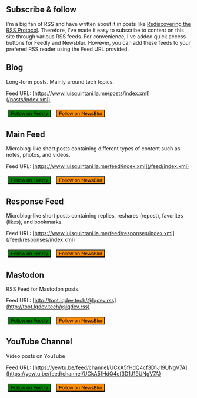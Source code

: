 ## Subscribe & follow

I'm a big fan of RSS and have written about it in posts like [Rediscovering the RSS Protocol](/posts/rediscovering-rss-user-freedom). Therefore, I've made it easy to subscribe to content on this site through various RSS feeds. For convenience, I've added quick access buttons for Feedly and Newsblur. However, you can add these feeds to your prefered RSS reader using the Feed URL provided. 

## Blog

Long-form posts. Mainly around tech topics.

Feed URL: [https://www.luisquintanilla.me/posts/index.xml](/posts/index.xml)

<a href="https://feedly.com/i/subscription/feed%2Fhttps%3A%2F%2Fwww.luisquintanilla.me%2Fposts%2Findex.xml"><button type="button" class="btn" style="background-color:green;margin:5px;">
<span class="bi bi-rss"></span>
Follow on Feedly
</button></a>
<a href="http://www.newsblur.com/?url=https%3A%2F%2Fwww.luisquintanilla.me%2Fposts%2Findex.xml"><button type="button" class="btn" style="background-color:darkorange;margin:5px;">
<span class="bi bi-rss"></span>
Follow on NewsBlur
</button></a>

## Main Feed

Microblog-like short posts containing different types of content such as notes, photos, and videos.

Feed URL: [https://www.luisquintanilla.me/feed/index.xml](/feed/index.xml)

<a href="https://feedly.com/i/subscription/feed%2Fhttps%3A%2F%2Fwww.luisquintanilla.me%2Ffeed%2Findex.xml"><button type="button" class="btn" style="background-color:green;margin:5px;">
<span class="bi bi-rss"></span>
Follow on Feedly
</button></a>
<a href="http://www.newsblur.com/?url=https%3A%2F%2Fwww.luisquintanilla.me%2Ffeed%2Findex.xml"><button type="button" class="btn" style="background-color:darkorange;margin:5px;">
<span class="bi bi-rss"></span>
Follow on NewsBlur
</button></a>

## Response Feed

Microblog-like short posts containing replies, reshares (repost), favorites (likes), and bookmarks.

Feed URL: [https://www.luisquintanilla.me/feed/responses/index.xml](/feed/responses/index.xml)

<a href="https://feedly.com/i/subscription/feed%2Fhttps%3A%2F%2Fwww.luisquintanilla.me%2Ffeed%2Fresponses%2Findex.xml"><button type="button" class="btn" style="background-color:green;margin:5px;">
<span class="bi bi-rss"></span>
Follow on Feedly
</button></a>
<a href="http://www.newsblur.com/?url=https%3A%2F%2Fwww.luisquintanilla.me%2Ffeed%2Fresponses%2Findex.xml"><button type="button" class="btn" style="background-color:darkorange;margin:5px;">
<span class="bi bi-rss"></span>
Follow on NewsBlur
</button></a>

## Mastodon

RSS Feed for Mastodon posts.

Feed URL: [http://toot.lqdev.tech/@lqdev.rss](http://toot.lqdev.tech/@lqdev.rss)

<a href="https://feedly.com/i/subscription/feed%2Fhttp%3A%2F%2Ftoot.lqdev.tech%2F%40lqdev.rss"><button type="button" class="btn" style="background-color:green;margin:5px;">
<span class="bi bi-rss"></span>
Follow on Feedly
</button></a>
<a href="http://www.newsblur.com/?url=http%3A%2F%2Ftoot.lqdev.tech%2F%40lqdev.rss"><button type="button" class="btn" style="background-color:darkorange;margin:5px;">
<span class="bi bi-rss"></span>
Follow on NewsBlur
</button></a>

## YouTube Channel

Video posts on YouTube

Feed URL: [https://yewtu.be/feed/channel/UCkA5fHdQ4cf3D1J19UNgV7A](https://yewtu.be/feed/channel/UCkA5fHdQ4cf3D1J19UNgV7A)

<a href="https://feedly.com/i/subscription/feed%2Fhttps%3A%2F%2Fyewtu.be%2Ffeed%2Fchannel%2FUCkA5fHdQ4cf3D1J19UNgV7A"><button type="button" class="btn" style="background-color:green;margin:5px;">
<span class="bi bi-rss"></span>
Follow on Feedly
</button></a>
<a href="http://www.newsblur.com/?url=https%3A%2F%2Fyewtu.be%2Ffeed%2Fchannel%2FUCkA5fHdQ4cf3D1J19UNgV7A"><button type="button" class="btn" style="background-color:darkorange;margin:5px;">
<span class="bi bi-rss"></span>
Follow on NewsBlur
</button></a>